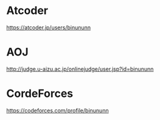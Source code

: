# Atcoder

https://atcoder.jp/users/binununn

# AOJ

http://judge.u-aizu.ac.jp/onlinejudge/user.jsp?id=binununn

# CordeForces

https://codeforces.com/profile/binununn
